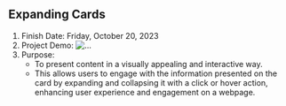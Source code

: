 ## Expanding Cards
1. Finish Date: Friday, October 20, 2023
2. Project Demo:
![...](https:)
3. Purpose: 
    - To present content in a visually appealing and interactive way. 
    - This allows users to engage with the information presented on the card by expanding and collapsing it with a click or hover action, enhancing user experience and engagement on a webpage.